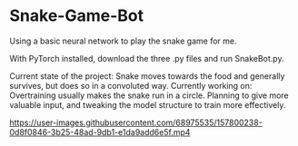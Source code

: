 # Snake-Game-Bot
Using a basic neural network to play the snake game for me.

With PyTorch installed, download the three .py files and run SnakeBot.py.

Current state of the project:
Snake moves towards the food and generally survives, but does so in a convoluted way.
Currently working on:
Overtraining usually makes the snake run in a circle. Planning to give more valuable input, and tweaking the model structure to train more effectively.  

https://user-images.githubusercontent.com/68975535/157800238-0d8f0846-3b25-48ad-9db1-e1da9add6e5f.mp4

